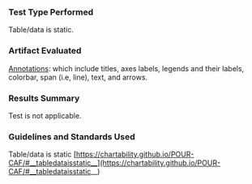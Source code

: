 ### Test Type Performed
Table/data is static.

### Artifact Evaluated
[Annotations](https://docs.bokeh.org/en/latest/docs/user_guide/interaction.html): which include titles, axes labels, legends and their labels, colorbar, span (i.e, line), text, and arrows.

### Results Summary
Test is not applicable. 

<!-- ### Expected Behavior (Pass/Fail)
- *Pass* - Provided table must at least be downloadable, filterable, or sortable.

### Image or Video of Failure 
<figure>
    <img width="803" alt="A data table is shown. A sorting table is selected and highlighted in blue, sorting the data by 'Number of degrees earned in 2010'." src="./assets/plotting-interface_table-static.png">
    <figcaption>A data table is shown. A sorting table is selected and highlighted in blue, sorting the data by 'Number of degrees earned in 2010'.</figcaption>
</figure> -->


<!-- ### Steps to Reproduce
Use Inspect on the plot tool icon to open Console Command. Find the "style" section for the selected button then locate the font size. -->

### Guidelines and Standards Used
Table/data is static [https://chartability.github.io/POUR-CAF/#__tabledataisstatic__](https://chartability.github.io/POUR-CAF/#__tabledataisstatic__)

<!-- ### Related Evidence
(Added if additional evidence has already been gathered for related elements. This will not be edited retroactively, however, due to scope creep. This means that the latest issues will have the most Related Evidence listed.) -->

<!-- ### Known or Documented Issues
(If there is already a github issue created for this test or a related test, it will be listed here.) -->

<!-- ### Technical Details
- Chrome Version 129.0.6668.59 (64-bit)
- JAWS 2023.2402.1 
- Windows 11 Build 22631.3958

*Updated as of: September 18th, 2024* -->

<!-- ### Notes
A seasoned SR (screen reader) user could have the knowledge to navigate and explore webpages and graphs with more nuance, whether through manual mode switching, certain key shortcuts, etc. These tests are done by a sighted user with the SR’s default options and performed as if a new or beginner user is interacting with these elements. We would expect that all users could be able to navigate smoothly, regardless of experience levels.  -->
